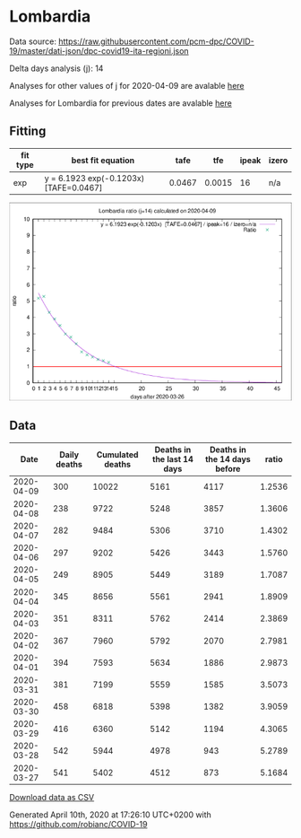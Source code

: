 # Lombardia

Data source: https://raw.githubusercontent.com/pcm-dpc/COVID-19/master/dati-json/dpc-covid19-ita-regioni.json

Delta days analysis (j): 14

Analyses for other values of j for 2020-04-09 are avalable [here](../README.md)

Analyses for Lombardia for previous dates are avalable [here](../../README.md)

## Fitting 
|fit type|best fit equation|tafe|tfe|ipeak|izero|
|-------|-----|--------|------|---|---|
|exp|y = 6.1923 exp(-0.1203x)  [TAFE=0.0467]|0.0467|0.0015|16|n/a|

![Plot](COVID-19_lombardia_j14_2020-04-09.png)

## Data
|Date|Daily deaths|Cumulated deaths|Deaths in the last 14 days|Deaths in the 14 days before|ratio|
|----|----------|-----------|-------|--------------------|-----|
|2020-04-09|300|10022|5161|4117|1.2536|
|2020-04-08|238|9722|5248|3857|1.3606|
|2020-04-07|282|9484|5306|3710|1.4302|
|2020-04-06|297|9202|5426|3443|1.5760|
|2020-04-05|249|8905|5449|3189|1.7087|
|2020-04-04|345|8656|5561|2941|1.8909|
|2020-04-03|351|8311|5762|2414|2.3869|
|2020-04-02|367|7960|5792|2070|2.7981|
|2020-04-01|394|7593|5634|1886|2.9873|
|2020-03-31|381|7199|5559|1585|3.5073|
|2020-03-30|458|6818|5398|1382|3.9059|
|2020-03-29|416|6360|5142|1194|4.3065|
|2020-03-28|542|5944|4978|943|5.2789|
|2020-03-27|541|5402|4512|873|5.1684|

[Download data as CSV](COVID-19_lombardia_j14_2020-04-09.csv)

Generated April 10th, 2020 at 17:26:10 UTC+0200 with https://github.com/robianc/COVID-19
